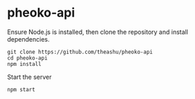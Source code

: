 # pheoko-api

Ensure Node.js is installed, then clone the repository and install dependencies.

	git clone https://github.com/theashu/pheoko-api
	cd pheoko-api
	npm install

Start the server

	npm start